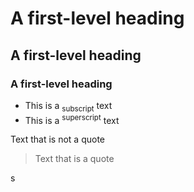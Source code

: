 # A first-level heading

## A first-level heading

### A first-level heading

- This is a <sub>subscript</sub> text
- This is a <sup>superscript</sup> text

Text that is not a quote

> Text that is a quote

s
